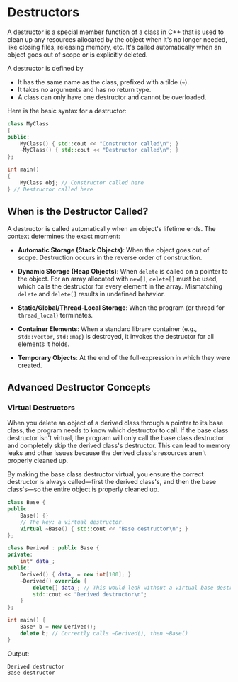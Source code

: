 # Destructors

A destructor is a special member function of a class in C++ that is used to clean up any resources allocated by the object when it's no longer needed, like closing files, releasing memory, etc. It's called automatically when an object goes out of scope or is explicitly deleted.

A destructor is defined by

- It has the same name as the class, prefixed with a tilde (`~`).
- It takes no arguments and has no return type.
- A class can only have one destructor and cannot be overloaded.

Here is the basic syntax for a destructor:

```c++
class MyClass 
{
public:
    MyClass() { std::cout << "Constructor called\n"; }
    ~MyClass() { std::cout << "Destructor called\n"; }
};

int main() 
{
    MyClass obj; // Constructor called here
} // Destructor called here
```

## When is the Destructor Called?

A destructor is called automatically when an object's lifetime ends. The context determines the exact moment:

- **Automatic Storage (Stack Objects)**: When the object goes out of scope. Destruction occurs in the reverse order of construction.

- **Dynamic Storage (Heap Objects)**: When `delete` is called on a pointer to the object. For an array allocated with `new[]`, `delete[]` must be used, which calls the destructor for every element in the array. Mismatching `delete` and `delete[]` results in undefined behavior.

- **Static/Global/Thread-Local Storage**: When the program (or thread for `thread_local`) terminates.

- **Container Elements**: When a standard library container (e.g., `std::vector`, `std::map`) is destroyed, it invokes the destructor for all elements it holds.

- **Temporary Objects**: At the end of the full-expression in which they were created.

## Advanced Destructor Concepts

### Virtual Destructors

When you delete an object of a derived class through a pointer to its base class, the program needs to know which destructor to call. If the base class destructor isn't virtual, the program will only call the base class destructor and completely skip the derived class's destructor. This can lead to memory leaks and other issues because the derived class's resources aren't properly cleaned up.

By making the base class destructor virtual, you ensure the correct destructor is always called—first the derived class's, and then the base class's—so the entire object is properly cleaned up.

```c++
class Base {
public:
    Base() {}
    // The key: a virtual destructor.
    virtual ~Base() { std::cout << "Base destructor\n"; } 
};

class Derived : public Base {
private:
    int* data_;
public:
    Derived() { data_ = new int[100]; }
    ~Derived() override {
        delete[] data_; // This would leak without a virtual base destructor!
        std::cout << "Derived destructor\n";
    }
};

int main() {
    Base* b = new Derived();
    delete b; // Correctly calls ~Derived(), then ~Base()
}
```

Output:

```
Derived destructor
Base destructor
```